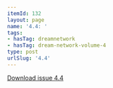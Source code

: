 ```yaml
---
itemId: 132
layout: page
name: '4.4: '
tags:
- hasTag: dreamnetwork
- hasTag: dream-network-volume-4
type: post
urlSlug: '4.4'
---
```

<a href="files/pdfs/Volume_4/4.4-Dream-Network-Bulletin_Volume-4-Number-4.pdf" download="">Download issue 4.4</a>